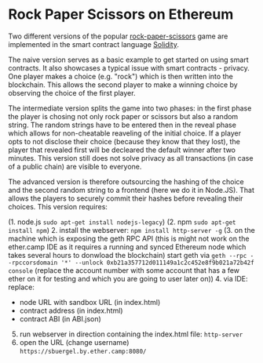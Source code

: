 # Rock Paper Scissors on Ethereum

Two different versions of the popular [rock-paper-scissors](https://en.wikipedia.org/wiki/Rock-paper-scissors) game are implemented in the smart contract language [Solidity](http://solidity.readthedocs.org/en/latest/).

The naive version serves as a basic example to get started on using smart contracts. It also showcases a typical issue with smart contracts - privacy. One player makes a choice (e.g. "rock") which is then written into the blockchain. This allows the second player to make a winning choice by observing the choice of the first player.

The intermediate version splits the game into two phases: in the first phase the player is chosing not only rock paper or scissors but also a random string. The random strings have to be entered then in the reveal phase which allows for non-cheatable reaveling of the initial choice. If a player opts to not disclose their choice (because they know that they lost), the player that revealed first will be decleared the default winner after two minutes. This version still does not solve privacy as all transactions (in case of a public chain) are visible to everyone.

The advanced version is therefore outsourcing the hashing of the choice and the second random string to a frontend (here we do it in Node.JS). That allows the players to securely commit their hashes before revealing their choices. This version requires:

(1. node.js `sudo apt-get install nodejs-legacy`)
(2. npm `sudo apt-get install npm`)
2. install the webserver: `npm install http-server -g`
(3. on the machine which is exposing the geth RPC API (this is might not work on the ether.camp IDE as it requires a running and synced Ethereum node which takes several hours to donwload the blockchain) start geth via `geth --rpc --rpccorsdomain '*' --unlock 0xb21a357712d011149a1c2c452e8f9b021a72b42f console` (replace the account number with some account that has a few ether on it for testing and which you are going to user later on))
4. via IDE: replace:
- node URL with sandbox URL (in index.html)
- contract address (in index.html)
- contract ABI (in ABI.json)
5. run webserver in direction containing the index.html file: `http-server`
6. open the URL (change username) `https://sbuergel.by.ether.camp:8080/`


